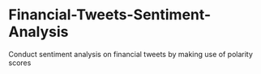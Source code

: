 # Financial-Tweets-Sentiment-Analysis
Conduct sentiment analysis on financial tweets by making use of polarity scores
